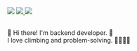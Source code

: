 <!--
**jiwonan/jiwonan** is a ✨ _special_ ✨ repository because its `README.md` (this file) appears on your GitHub profile.

Here are some ideas to get you started:

- 🔭 I’m currently working on ...
- 🌱 I’m currently learning ...
- 👯 I’m looking to collaborate on ...
- 🤔 I’m looking for help with ...
- 💬 Ask me about ...
- 📫 How to reach me: ...
- 😄 Pronouns: ...
- ⚡ Fun fact: ...
-->

<div style={
  display: "flex",
  flexDirection: "row"
}>
  <img src="https://img.shields.io/badge/jwan0131@gmail.com-EA4335?style=flat-square&logo=Gmail&logoColor=white" />
  <a href="https://www.linkedin.com/in/jiwonan1/" target="_blank">
    <img src="https://img.shields.io/badge/jiwonAn-0A66C2?style=flat-square&logo=LinkedIn&logoColor=white" />
  </a>
  <a href="https://velog.io/@jeon_131/posts" target="_blank">
    <img src="https://img.shields.io/badge/blog-20C997?style=flat-square&logo=velog&logoColor=white" />
  </a>
</div>
<br />

👋 Hi there! I'm backend developer. 🚀 <br />
I love climbing and problem-solving. 🧗🏻‍♀️😆
<br />








